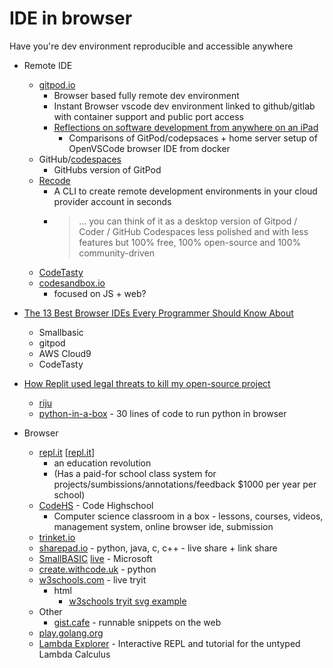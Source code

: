 IDE in browser
==============

Have you're dev environment reproducible and accessible anywhere

* Remote IDE
    * [gitpod.io](https://gitpod.io)
        * Browser based fully remote dev environment
        * Instant Browser vscode dev environment linked to github/gitlab with container support and public port access
        * [Reflections on software development from anywhere on an iPad](https://ghuntley.com/anywhere/)
            * Comparisons of GitPod/codepsaces + home server setup of OpenVSCode browser IDE from docker
    * GitHub/[codespaces](https://github.com/features/codespaces)
        * GitHubs version of GitPod
    * [Recode](https://github.com/recode-sh/cli)
        *  A CLI to create remote development environments in your cloud provider account in seconds 
        *  > ... you can think of it as a desktop version of Gitpod / Coder / GitHub Codespaces less polished and with less features but 100% free, 100% open-source and 100% community-driven 
    * [CodeTasty](https://codetasty.com/)
    * [codesandbox.io](https://codesandbox.io/)
        * focused on JS + web?
* [The 13 Best Browser IDEs Every Programmer Should Know About](https://www.makeuseof.com/tag/programmer-browser-ides/)
    * Smallbasic
    * gitpod
    * AWS Cloud9
    * CodeTasty
* [How Replit used legal threats to kill my open-source project](https://intuitiveexplanations.com/tech/replit/)
    * [riju]()
    * [python-in-a-box](https://github.com/raxod502/python-in-a-box) - 30 lines of code to run python in browser

* Browser
    * [repl.it](https://repl.it/) [[repl.it]]
        * an education revolution
        * (Has a paid-for school class system for projects/sumbissions/annotations/feedback $1000 per year per school)
    * [CodeHS](https://codehs.com/) - Code Highschool
        * Computer science classroom in a box - lessons, courses, videos, management system, online browser ide, submission
    * [trinket.io](https://trinket.io/)
    * [sharepad.io](https://www.sharepad.io/) - python, java, c, c++ - live share + link share
    * [SmallBASIC](https://SmallBASIC.com/) [live](https://superbasic-v2.azurewebsites.net/) - Microsoft
    * [create.withcode.uk](https://create.withcode.uk/) - python
    * [w3schools.com](https://www.w3schools.com/) - live tryit
        * html
            * [w3schools tryit svg example](https://www.w3schools.com/graphics/tryit.asp?filename=trysvg_circle)
    * Other
        * [gist.cafe](https://gist.cafe/) - runnable snippets on the web
    * [play.golang.org](https://play.golang.org/)
    * [Lambda Explorer](https://lambdaexplorer.com/) - Interactive REPL and tutorial for the untyped Lambda Calculus

[//begin]: # "Autogenerated link references for markdown compatibility"
[repl.it]: repl.it.md "repl.it"
[//end]: # "Autogenerated link references"